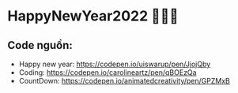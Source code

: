 # HappyNewYear2022 🌟🌟🌟

## Code nguồn:
  - Happy new year: https://codepen.io/uiswarup/pen/JjojQby
  - Coding: https://codepen.io/carolineartz/pen/qBOEzQa
  - CountDown: https://codepen.io/animatedcreativity/pen/GPZMxB
